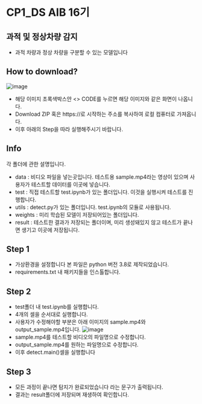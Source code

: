 # CP1_DS AIB 16기

## 과적 및 정상차량 감지
- 과적 차량과 정상 차량을 구분할 수 있는 모델입니다

## How to download?
![image](https://user-images.githubusercontent.com/114691059/226193218-fcce3c4f-e36c-4699-96cf-748bf8e2e59d.png)
- 해당 이미지 초록색박스안 <> CODE를 누르면 해당 이미지와 같은 화면이 나옵니다.
- Download ZIP 혹은 https://로 시작하는 주소를 복사하여 로컬 컴퓨터로 가져옵니다.
- 이후 아래의 Step을 따라 실행해주시기 바랍니다.

## Info
각 폴더에 관한 설명입니다.
- data : 비디오 파일을 넣는곳입니다. 테스트용 sample.mp4라는 영상이 있으며 사용자가 테스트할 데이터를 이곳에 넣습니다.
- test : 직접 테스트할 test.ipynb가 있는 폴더입니다. 이것을 실행시켜 테스트를 진행합니다.
- utils : detect.py가 있는 폴더입니다. test.ipynb의 모듈로 사용됩니다.
- weights : 미리 학습된 모델이 저장되어있는 폴더입니다.
- result : 테스트한 결과가 저장되는 폴더이며, 미리 생성돼있지 않고 테스트가 끝나면 생기고 이곳에 저장됩니다.


## Step 1
- 가상환경을 설정합니다 본 파일은 python 버전 3.8로 제작되었습니다.
- requirements.txt 내 패키지들을 인스톨합니다.

## Step 2
- test폴더 내 test.ipynb를 실행합니다.
- 4개의 셀을 순서대로 실행합니다.
- 사용자가 수정해야할 부분은 아래 이미지의 sample.mp4와 output_sample.mp4입니다.
![image](https://user-images.githubusercontent.com/114691059/226195541-a3037211-ee99-4bb5-a3c5-07cfcccc148b.png)
- sample.mp4를 테스트할 비디오의 파일명으로 수정합니다.
- output_sample.mp4를 원하는 파일명으로 수정합니다.
- 이후 detect.main()셀을 실행합니다

## Step 3
- 모든 과정이 끝나면 탐지가 완료되었습니다 라는 문구가 출력됩니다.
- 결과는 result폴더에 저장되며 재생하여 확인합니다.
